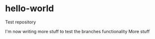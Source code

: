 # hello-world
Test repository


I'm now writing more stuff to test the branches functionality
More stuff
